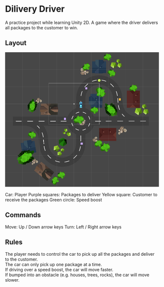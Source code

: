 # Dilivery Driver
A practice project while learning Unity 2D. A game where the driver delivers all packages to the customer to win.

## Layout
![layout](./screenshot.png "Layout")

Car: Player
Purple squares: Packages to deliver
Yellow square: Customer to receive the packages
Green circle: Speed boost

## Commands
Move: Up / Down arrow keys
Turn: Left / Right arrow keys

## Rules
The player needs to control the car to pick up all the packages and deliver to the customer.  
The car can only pick up one package at a time.  
If driving over a speed boost, the car will move faster.  
If bumped into an obstacle (e.g. houses, trees, rocks), the car will move slower.